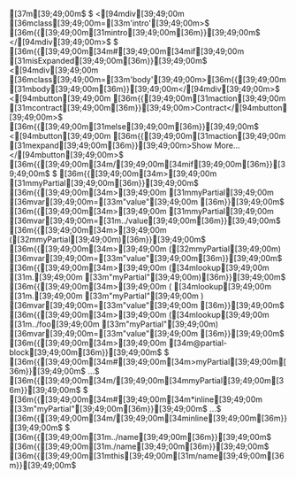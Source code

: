 [37m<!-- post.handlebars -->[39;49;00m$
$
<[94mdiv[39;49;00m [36mclass[39;49;00m=[33m'intro'[39;49;00m>$
  [36m{{[39;49;00m[31mintro[39;49;00m[36m}}[39;49;00m$
</[94mdiv[39;49;00m>$
$
[36m{{[39;49;00m[34m#[39;49;00m[34mif[39;49;00m [31misExpanded[39;49;00m[36m}}[39;49;00m$
  <[94mdiv[39;49;00m [36mclass[39;49;00m=[33m'body'[39;49;00m>[36m{{[39;49;00m[31mbody[39;49;00m[36m}}[39;49;00m</[94mdiv[39;49;00m>$
  <[94mbutton[39;49;00m [36m{{[39;49;00m[31maction[39;49;00m [31mcontract[39;49;00m[36m}}[39;49;00m>Contract</[94mbutton[39;49;00m>$
[36m{{[39;49;00m[31melse[39;49;00m[36m}}[39;49;00m$
  <[94mbutton[39;49;00m [36m{{[39;49;00m[31maction[39;49;00m [31mexpand[39;49;00m[36m}}[39;49;00m>Show More...</[94mbutton[39;49;00m>$
[36m{{[39;49;00m[34m/[39;49;00m[34mif[39;49;00m[36m}}[39;49;00m$
$
[36m{{[39;49;00m[34m>[39;49;00m [31mmyPartial[39;49;00m[36m}}[39;49;00m$
[36m{{[39;49;00m[34m>[39;49;00m [31mmyPartial[39;49;00m [36mvar[39;49;00m=[33m"value"[39;49;00m [36m}}[39;49;00m$
[36m{{[39;49;00m[34m>[39;49;00m [31mmyPartial[39;49;00m [36mvar[39;49;00m=[31m../value[39;49;00m[36m}}[39;49;00m$
[36m{{[39;49;00m[34m>[39;49;00m ([32mmyPartial[39;49;00m)[36m}}[39;49;00m$
[36m{{[39;49;00m[34m>[39;49;00m ([32mmyPartial[39;49;00m) [36mvar[39;49;00m=[33m"value"[39;49;00m[36m}}[39;49;00m$
[36m{{[39;49;00m[34m>[39;49;00m ([34mlookup[39;49;00m [31m.[39;49;00m [33m"myPartial"[39;49;00m)[36m}}[39;49;00m$
[36m{{[39;49;00m[34m>[39;49;00m ( [34mlookup[39;49;00m [31m.[39;49;00m [33m"myPartial"[39;49;00m ) [36mvar[39;49;00m=[33m"value"[39;49;00m [36m}}[39;49;00m$
[36m{{[39;49;00m[34m>[39;49;00m ([34mlookup[39;49;00m [31m../foo[39;49;00m [33m"myPartial"[39;49;00m) [36mvar[39;49;00m=[33m"value"[39;49;00m [36m}}[39;49;00m$
[36m{{[39;49;00m[34m>[39;49;00m [34m@partial-block[39;49;00m[36m}}[39;49;00m$
$
[36m{{[39;49;00m[34m#[39;49;00m[34m>myPartial[39;49;00m[36m}}[39;49;00m$
...$
[36m{{[39;49;00m[34m/[39;49;00m[34mmyPartial[39;49;00m[36m}}[39;49;00m$
$
[36m{{[39;49;00m[34m#[39;49;00m[34m*inline[39;49;00m [33m"myPartial"[39;49;00m[36m}}[39;49;00m$
...$
[36m{{[39;49;00m[34m/[39;49;00m[34minline[39;49;00m[36m}}[39;49;00m$
$
[36m{{[39;49;00m[31m../name[39;49;00m[36m}}[39;49;00m$
[36m{{[39;49;00m[31m./name[39;49;00m[36m}}[39;49;00m$
[36m{{[39;49;00m[31mthis[39;49;00m[31m/name[39;49;00m[36m}}[39;49;00m$
